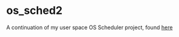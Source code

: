 # os_sched2

A continuation of my user space OS Scheduler project, found [here](https://github.com/johngilbert2000/OS_scheduler)
